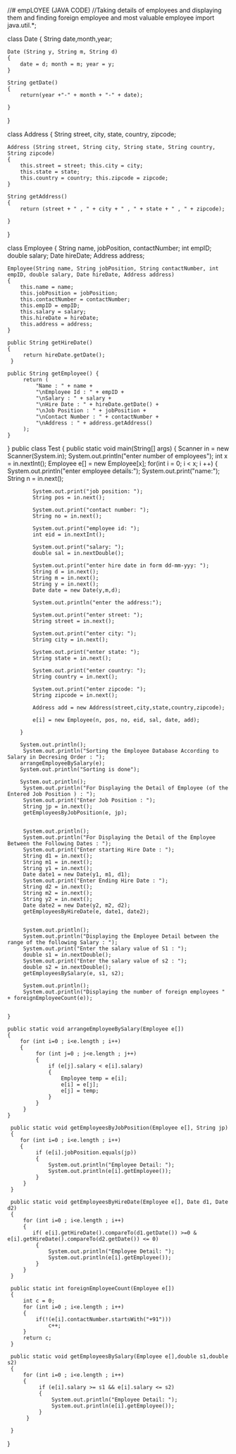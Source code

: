 //# empLOYEE (JAVA CODE)
 //Taking details of employees and displaying them and finding foreign employee and most valuable employee
 import java.util.*;

 class Date
 {
 	String date,month,year;

 	Date (String y, String m, String d)
 	{
 		date = d; month = m; year = y;
 	}

 	String getDate()
 	{
 		return(year +"-" + month + "-" + date);

 	}
 }

 class Address
 {
 	String street, city, state, country, zipcode;

 	Address (String street, String city, String state, String country, String zipcode)
 	{
 		this.street = street; this.city = city;
 		this.state = state;
 		this.country = country; this.zipcode = zipcode;
 	}

 	String getAddress()
 	{
 		return (street + " , " + city + " , " + state + " , " + zipcode);

 	}
 }

 class Employee
 {
 	String name, jobPosition, contactNumber; int empID; double salary; Date hireDate; Address address;

 	Employee(String name, String jobPosition, String contactNumber, int empID, double salary, Date hireDate, Address address)
 	{
 		this.name = name;
 		this.jobPosition = jobPosition;
 		this.contactNumber = contactNumber;
 		this.empID = empID;
 		this.salary = salary;
 		this.hireDate = hireDate;
 		this.address = address;
 	}

 	public String getHireDate()
 	{
         return hireDate.getDate();
     }

 	public String getEmployee() {
         return (
             "Name : " + name +
             "\nEmployee Id : " + empID +
             "\nSalary : " + salary +
             "\nHire Date : " + hireDate.getDate() +
             "\nJob Position : " + jobPosition +
             "\nContact Number : " + contactNumber +
             "\nAddress : " + address.getAddress()
         );
 	}

 }
 public class Test
 {
 	public static void main(String[] args)
 	{
 		Scanner in = new Scanner(System.in);
 		System.out.println("enter number of employees");
 		int x = in.nextInt();
 		Employee e[] = new Employee[x];
 		for(int i = 0; i < x; i ++)
 		{
 			System.out.println("enter employee details:");
 			System.out.print("name:");
 			String n = in.next();

 			System.out.print("job position: ");
 			String pos = in.next();

 			System.out.print("contact number: ");
 			String no = in.next();

 			System.out.print("employee id: ");
 			int eid = in.nextInt();

 			System.out.print("salary: ");
 			double sal = in.nextDouble();

 			System.out.print("enter hire date in form dd-mm-yyy: ");
 			String d = in.next();
 			String m = in.next();
 			String y = in.next();
 			Date date = new Date(y,m,d);

 			System.out.println("enter the address:");

 			System.out.print("enter street: ");
 			String street = in.next();

 			System.out.print("enter city: ");
 			String city = in.next();

 			System.out.print("enter state: ");
 			String state = in.next();

 			System.out.print("enter country: ");
 			String country = in.next();

 			System.out.print("enter zipcode: ");
 			String zipcode = in.next();

 			Address add = new Address(street,city,state,country,zipcode);

 			e[i] = new Employee(n, pos, no, eid, sal, date, add);

 		}

 		System.out.println();
         System.out.println("Sorting the Employee Database According to Salary in Decresing Order : ");
 		arrangeEmployeeBySalary(e);
 		System.out.println("Sorting is done");

 		System.out.println();
         System.out.println("For Displaying the Detail of Employee (of the Entered Job Position ) : ");
         System.out.print("Enter Job Position : ");
         String jp = in.next();
         getEmployeesByJobPosition(e, jp);


         System.out.println();
         System.out.println("For Displaying the Detail of the Employee Between the Following Dates : ");
         System.out.print("Enter starting Hire Date : ");
         String d1 = in.next();
         String m1 = in.next();
         String y1 = in.next();
         Date date1 = new Date(y1, m1, d1);
         System.out.print("Enter Ending Hire Date : ");
         String d2 = in.next();
         String m2 = in.next();
         String y2 = in.next();
         Date date2 = new Date(y2, m2, d2);
         getEmployeesByHireDate(e, date1, date2);


         System.out.println();
         System.out.println("Displaying the Employee Detail between the range of the following Salary : ");
         System.out.print("Enter the salary value of S1 : ");
         double s1 = in.nextDouble();
         System.out.print("Enter the salary value of s2 : ");
         double s2 = in.nextDouble();
         getEmployeesBySalary(e, s1, s2);

         System.out.println();
         System.out.println("Displaying the number of foreign employees " + foreignEmployeeCount(e));


 	}

 	public static void arrangeEmployeeBySalary(Employee e[])
 	{
 		for (int i=0 ; i<e.length ; i++)
 		{
             for (int j=0 ; j<e.length ; j++)
             {
                 if (e[j].salary < e[i].salary)
                 {
                     Employee temp = e[i];
                     e[i] = e[j];
                     e[j] = temp;
                 }
             }
         }
 	}

     public static void getEmployeesByJobPosition(Employee e[], String jp)
     {
     	for (int i=0 ; i<e.length ; i++)
     	{
             if (e[i].jobPosition.equals(jp))
             {
                 System.out.println("Employee Detail: ");
                 System.out.println(e[i].getEmployee());
             }
         }
     }

     public static void getEmployeesByHireDate(Employee e[], Date d1, Date d2)
     {
         for (int i=0 ; i<e.length ; i++)
         {
         	if( e[i].getHireDate().compareTo(d1.getDate()) >=0 & e[i].getHireDate().compareTo(d2.getDate()) <= 0)
             {
                 System.out.println("Employee Detail: ");
                 System.out.println(e[i].getEmployee());
             }
         }
     }

     public static int foreignEmployeeCount(Employee e[])
     {
         int c = 0;
         for (int i=0 ; i<e.length ; i++)
         {
             if(!(e[i].contactNumber.startsWith("+91")))
                 c++;
         }
         return c;
     }

     public static void getEmployeesBySalary(Employee e[],double s1,double s2)
     {
     	 for (int i=0 ; i<e.length ; i++)
     	 {
              if (e[i].salary >= s1 && e[i].salary <= s2)
              {
                  System.out.println("Employee Detail: ");
                  System.out.println(e[i].getEmployee());
              }
          }

     }


 }
